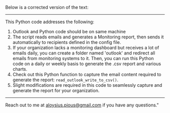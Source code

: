 Below is a corrected version of the text:

---

This Python code addresses the following:

1. Outlook and Python code should be on same machine
2. The script reads emails and generates a Monitoring report, then sends it automatically to recipients defined in the config file.
2. If your organization lacks a monitoring dashboard but receives a lot of emails daily, you can create a folder named 'outlook' and redirect all emails from monitoring systems to it. Then, you can run this Python code on a daily or weekly basis to generate the .csv report and various charts.
3. Check out this Python function to capture the email content required to generate the report: `read_outlook_write_to_csv()`.
4. Slight modifications are required in this code to seamlessly capture and generate the report for your organization.

---

Reach out to me at aloysius.pious@gmail.com if you have any questions."